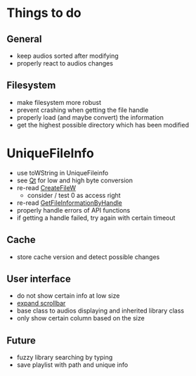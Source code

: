 # Things to do
  
## General
- keep audios sorted after modifying
- properly react to audios changes

## Filesystem
- make filesystem more robust
- prevent crashing when getting the file handle
- properly load (and maybe convert) the information
- get the highest possible directory which has been modified

# UniqueFileInfo
- use toWString in UniqueFileinfo
- see [Qt](https://github.com/RSATom/Qt/blob/master/qtbase/src/corelib/io/qfilesystemmetadata_p.h) for low and high byte conversion
- re-read [CreateFileW](https://docs.microsoft.com/en-us/windows/desktop/api/fileapi/nf-fileapi-createfilew)
  - consider / test 0 as access right
- re-read [GetFileInformationByHandle](https://docs.microsoft.com/en-us/windows/desktop/api/fileapi/nf-fileapi-getfileinformationbyhandle)
- properly handle errors of API functions
- if getting a handle failed, try again with certain timeout

## Cache
- store cache version and detect possible changes
  
## User interface
- do not show certain info at low size
- [expand scrollbar](https://stackoverflow.com/a/23677355/7057528)
- base class to audios displaying and inherited library class
- only show certain column based on the size

## Future
- fuzzy library searching by typing
- save playlist with path and unique info